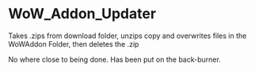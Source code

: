 # WoW_Addon_Updater
Takes .zips from download folder, unzips copy and overwrites files in the WoWAddon Folder, then deletes the .zip

No where close to being done. Has been put on the back-burner.
